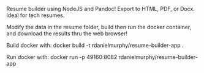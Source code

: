 Resume builder using NodeJS and Pandoc!  Export to HTML, PDF, or Docx.  Ideal for tech resumes.

Modify the data in the resume folder, build then run the docker container, and download the results thru the web browser!

Build docker with:
docker build -t rdanielmurphy/resume-builder-app .

Run docker with:
docker run -p 49160:8082 rdanielmurphy/resume-builder-app
